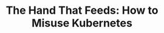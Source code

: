 ---
title: "The Hand That Feeds: How to Misuse Kubernetes"
description: ""
topics:
- 
youtube: "pIHpMKrGmrc"
type: tv-episode
Date: '2020-03-31'
---